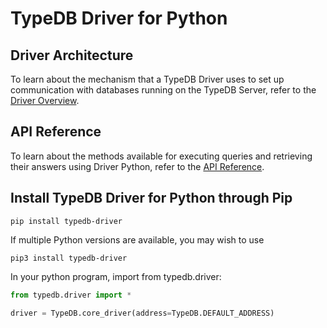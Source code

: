 # TypeDB Driver for Python

## Driver Architecture
To learn about the mechanism that a TypeDB Driver uses to set up communication with databases running on the TypeDB Server, refer to the [Driver Overview](https://typedb.com/docs/drivers/2.x/drivers).

## API Reference
To learn about the methods available for executing queries and retrieving their answers using Driver Python, refer to the [API Reference](https://typedb.com/docs/drivers/2.x/python/python-api-ref).

## Install TypeDB Driver for Python through Pip
```
pip install typedb-driver
```
If multiple Python versions are available, you may wish to use
```
pip3 install typedb-driver
```

In your python program, import from typedb.driver:
```py
from typedb.driver import *

driver = TypeDB.core_driver(address=TypeDB.DEFAULT_ADDRESS)
```
